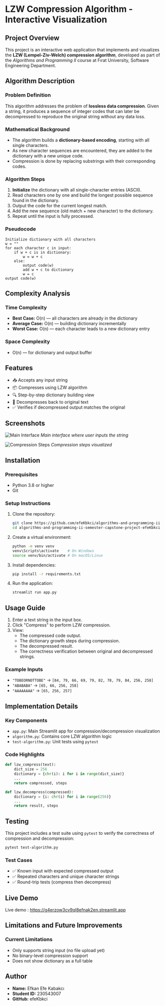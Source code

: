 
# LZW Compression Algorithm - Interactive Visualization

## Project Overview

This project is an interactive web application that implements and visualizes the **LZW (Lempel-Ziv-Welch) compression algorithm**, developed as part of the *Algorithms and Programming II* course at Fırat University, Software Engineering Department.

## Algorithm Description

### Problem Definition

This algorithm addresses the problem of **lossless data compression**. Given a string, it produces a sequence of integer codes that can later be decompressed to reproduce the original string without any data loss.

### Mathematical Background

- The algorithm builds a **dictionary-based encoding**, starting with all single characters.
- As new character sequences are encountered, they are added to the dictionary with a new unique code.
- Compression is done by replacing substrings with their corresponding codes.

### Algorithm Steps

1. **Initialize** the dictionary with all single-character entries (ASCII).
2. Read characters one by one and build the longest possible sequence found in the dictionary.
3. Output the code for the current longest match.
4. Add the new sequence (old match + new character) to the dictionary.
5. Repeat until the input is fully processed.

### Pseudocode

```plaintext
Initialize dictionary with all characters
w = ""
for each character c in input:
    if w + c is in dictionary:
        w = w + c
    else:
        output code(w)
        add w + c to dictionary
        w = c
output code(w)
```

## Complexity Analysis

### Time Complexity

- **Best Case:** O(n) — all characters are already in the dictionary
- **Average Case:** O(n) — building dictionary incrementally
- **Worst Case:** O(n) — each character leads to a new dictionary entry

### Space Complexity

- O(n) — for dictionary and output buffer

## Features

- 📥 Accepts any input string
- 📦 Compresses using LZW algorithm
- 🔍 Step-by-step dictionary building view
- 🔄 Decompresses back to original text
- ✅ Verifies if decompressed output matches the original

## Screenshots

![Main Interface](screenshots/main-interface.png)
*Main interface where user inputs the string*

![Compression Steps](screenshots/compression-steps.png)
*Compression steps visualized*

## Installation

### Prerequisites

- Python 3.8 or higher
- Git

### Setup Instructions

1. Clone the repository:
   ```bash
   git clone https://github.com/efeKbkci/algorithms-and-programming-ii-semester-capstone-project-efeKbkci.git
   cd algorithms-and-programming-ii-semester-capstone-project-efeKbkci
   ```

2. Create a virtual environment:
   ```bash
   python -m venv venv
   venv\Scripts\activate    # On Windows
   source venv/bin/activate # On macOS/Linux
   ```

3. Install dependencies:
   ```bash
   pip install -r requirements.txt
   ```

4. Run the application:
   ```bash
   streamlit run app.py
   ```

## Usage Guide

1. Enter a text string in the input box.
2. Click "Compress" to perform LZW compression.
3. View:
   - The compressed code output.
   - The dictionary growth steps during compression.
   - The decompressed result.
   - The correctness verification between original and decompressed strings.

### Example Inputs

- `"TOBEORNOTTOBE"` → `[84, 79, 66, 69, 79, 82, 78, 79, 84, 256, 258]`
- `"ABABABA"` → `[65, 66, 256, 258]`
- `"AAAAAAAA"` → `[65, 256, 257]`

## Implementation Details

### Key Components

- `app.py`: Main Streamlit app for compression/decompression visualization
- `algorithm.py`: Contains core LZW algorithm logic
- `test-algorithm.py`: Unit tests using `pytest`

### Code Highlights

```python
def lzw_compress(text):
    dict_size = 256
    dictionary = {chr(i): i for i in range(dict_size)}
    ...
    return compressed, steps
```

```python
def lzw_decompress(compressed):
    dictionary = {i: chr(i) for i in range(256)}
    ...
    return result, steps
```

## Testing

This project includes a test suite using `pytest` to verify the correctness of compression and decompression:

```bash
pytest test-algorithm.py
```

### Test Cases

- ✅ Known input with expected compressed output
- ✅ Repeated characters and unique character strings
- ✅ Round-trip tests (compress then decompress)

## Live Demo

Live demo : https://g4erzow3cv9ql8efnak2en.streamlit.app

## Limitations and Future Improvements

### Current Limitations

- Only supports string input (no file upload yet)
- No binary-level compression support
- Does not show dictionary as a full table

## Author

- **Name:** Efkan Efe Kabakcı
- **Student ID:** 230543007
- **GitHub:** efeKbkci
